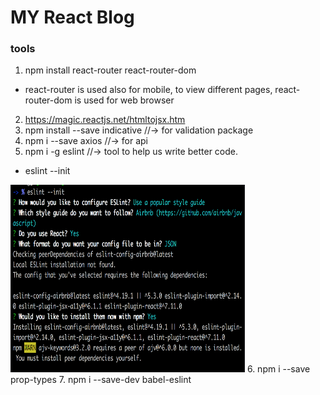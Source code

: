 # MY React Blog

### tools
1. npm install react-router react-router-dom
* react-router is used also for mobile, to view different pages, react-router-dom is used for web browser
2. https://magic.reactjs.net/htmltojsx.htm
3. npm install --save indicative //-> for validation package
4. npm i --save axios //-> for api
5. npm i -g eslint //-> tool to help us write better code.
* eslint --init
<img src='./public/eslint.png' height='300px' width='375px' alt='eslint steps' />
6. npm i --save prop-types
7. npm i --save-dev babel-eslint
